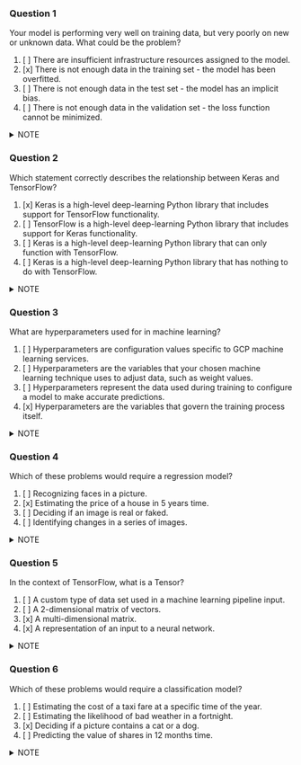 ### Question 1

Your model is performing very well on training data, but very poorly on new or unknown data. What could be the problem?

1. [ ] There are insufficient infrastructure resources assigned to the model.
2. [x] There is not enough data in the training set - the model has been overfitted.
3. [ ] There is not enough data in the test set - the model has an implicit bias.
4. [ ] There is not enough data in the validation set - the loss function cannot be minimized.

<details>
  <summary>NOTE</summary>

```
Overfitting results when a model performs well on the training set, generating only a small error,
but struggles with new or unknown data. In other words, the model overfits itself to the data.
Instead of training a model to pick out general features in a given type of data, an overtrained model learns only how
to pick out specific features found in the training set.
```

</details>

### Question 2

Which statement correctly describes the relationship between Keras and TensorFlow?

1. [x] Keras is a high-level deep-learning Python library that includes support for TensorFlow functionality.
2. [ ] TensorFlow is a high-level deep-learning Python library that includes support for Keras functionality.
3. [ ] Keras is a high-level deep-learning Python library that can only function with TensorFlow.
4. [ ] Keras is a high-level deep-learning Python library that has nothing to do with TensorFlow.

<details>
  <summary>NOTE</summary>

```
Keras is a high-level neural networks API, written in Python and capable of running on top of TensorFlow, CNTK, or Theano.
```

</details>

### Question 3

What are hyperparameters used for in machine learning?

1. [ ] Hyperparameters are configuration values specific to GCP machine learning services.
2. [ ] Hyperparameters are the variables that your chosen machine learning technique uses to adjust data, such as weight
   values.
3. [ ] Hyperparameters represent the data used during training to configure a model to make accurate predictions.
4. [x] Hyperparameters are the variables that govern the training process itself.

<details>
  <summary>NOTE</summary>

```
Your hyperparameters are the variables that govern the training process itself.
They are configuration variables, not directly related to the training data.
```

</details>

### Question 4

Which of these problems would require a regression model?

1. [ ] Recognizing faces in a picture.
2. [x] Estimating the price of a house in 5 years time.
3. [ ] Deciding if an image is real or faked.
4. [ ] Identifying changes in a series of images.

<details>
  <summary>NOTE</summary>

```
Regression models attempt to predict numerical output based on known historical data and features.
```

</details>

### Question 5

In the context of TensorFlow, what is a Tensor?

1. [ ] A custom type of data set used in a machine learning pipeline input.
2. [ ] A 2-dimensional matrix of vectors.
3. [x] A multi-dimensional matrix.
4. [x] A representation of an input to a neural network.

<details>
  <summary>NOTE</summary>

```
A Tensor is a multi-dimensional array. In TensorFlow, tf.
Tensor objects have a data type and a shape and can be stored in accelerator memory (ie. GPU memory).
```

</details>

### Question 6

Which of these problems would require a classification model?

1. [ ] Estimating the cost of a taxi fare at a specific time of the year.
2. [ ] Estimating the likelihood of bad weather in a fortnight.
3. [x] Deciding if a picture contains a cat or a dog.
4. [ ] Predicting the value of shares in 12 months time.

<details>
  <summary>NOTE</summary>

```
Classification models attempt to determine if an input maps to a specific known category.
```

</details>

